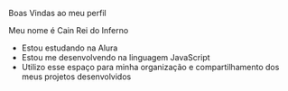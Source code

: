 Boas Vindas ao meu perfil

Meu nome é Cain Rei do Inferno

* Estou estudando na Alura
* Estou me desenvolvendo na linguagem JavaScript
* Utilizo esse espaço para minha organização e compartilhamento dos meus projetos desenvolvidos
